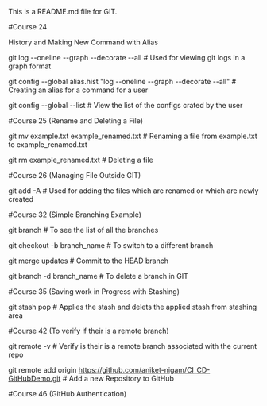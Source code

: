 This is a README.md file for GIT.


#Course 24

History and Making New Command with Alias

git log --oneline --graph --decorate --all # Used for viewing git logs in a graph format

git config --global alias.hist "log --oneline --graph --decorate --all" # Creating an alias for a command for a user

git config --global --list # View the list of the configs crated by the user

#Course 25 (Rename and Deleting a File)

git mv example.txt example_renamed.txt # Renaming a file from example.txt to example_renamed.txt

git rm example_renamed.txt # Deleting a file

#Course 26 (Managing File Outside GIT)

git add -A # Used for adding the files which are renamed or which are newly created 

#Course 32 (Simple Branching Example)

git branch # To see the list of all the branches 

git checkout -b branch_name # To switch to a different branch

git merge updates # Commit to the HEAD branch

git branch -d branch_name # To delete a branch in GIT 

#Course 35 (Saving work in Progress with Stashing)

git stash pop # Applies the stash and delets the applied stash from stashing area


#Course 42 (To verify if their is a remote branch)
 
git remote -v # Verify is their is a remote branch associated with the current repo

git remote add origin https://github.com/aniket-nigam/CI_CD-GitHubDemo.git # Add a new Repository to GitHub

#Course 46 (GitHub Authentication) 
 
